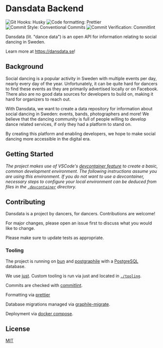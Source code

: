 # Dansdata Backend

![Git Hooks: Husky](https://img.shields.io/badge/husky-blue?logo=git&label=Git%20Hooks&link=https%3A%2F%2Ftypicode.github.io%2Fhusky%2F)
![Code formatting: Prettier](https://img.shields.io/badge/prettier-blue?logo=prettier&label=Formatting&link=https%3A%2F%2Fprettier.io%2F)
![Commit Style: Conventional Commits](https://img.shields.io/badge/conventional-blue?logo=conventionalcommits&label=Commit%20Style&link=https%3A%2F%2Fwww.conventionalcommits.org%2Fen%2Fv1.0.0%2F)
![Commit Verification: Commitlint](https://img.shields.io/badge/commitlint-blue?logo=commitlint&label=Commit%20Verification&link=https%3A%2F%2Fcommitlint.js.org%2F)

Dansdata (lit. "dance data") is an open API for information relating to social dancing in Sweden.

Learn more at <https://dansdata.se>!

## Background

Social dancing is a popular activity in Sweden with multiple events per day, nearly every day of the year. Unfortunately, it can be quite hard for dancers to find these events as they are primarily advertised locally or on Facebook. There also are no good data sources for developers to build on, making it hard for organizers to reach out.

With Dansdata, we want to create a data repository for information about social dancing in Sweden: events, bands, photographers and more! We believe that the dancing community is full of people willing to develop dance related services, if only they had a platform to stand on.

By creating this platform and enabling developers, we hope to make social dancing more accessible in the digital era.

## Getting Started

_The project makes use of VSCode's [devcontainer feature](https://code.visualstudio.com/docs/devcontainers/containers) to create a basic, common development environment. The following instructions assume you are using this environment. If you do not want to use a devcontainer, necessary steps to configure your local environment can be deduced from files in the [`.devcontainer`](./.devcontainer) directory._

## Contributing

Dansdata is a project by dancers, for dancers. Contributions are welcome!

For major changes, please open an issue first to discuss what you would like to change.

Please make sure to update tests as appropriate.

### Tooling

The project is running on [bun](https://bun.sh/) and [postgraphile](https://postgraphile.org/) with a [PostgreSQL](https://www.postgresql.org/) database.

We use [just](https://just.systems/). Custom tooling is run via just and located in [`./tooling`](./.tooling).

Commits are checked with [commitlint](https://commitlint.js.org/).

Formatting via [prettier](https://prettier.io/)

Database migrations managed via [graphile-migrate](https://github.com/graphile/migrate).

Deployment via [docker compose](https://docs.docker.com/compose/).

## License

[MIT](https://choosealicense.com/licenses/mit/)
